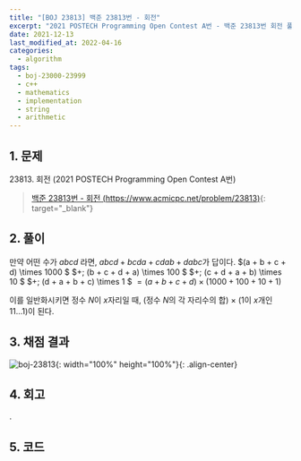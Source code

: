 ```yaml
---
title: "[BOJ 23813] 백준 23813번 - 회전"
excerpt: "2021 POSTECH Programming Open Contest A번 - 백준 23813번 회전 풀이"
date: 2021-12-13
last_modified_at: 2022-04-16
categories:
  - algorithm
tags:
  - boj-23000-23999
  - c++
  - mathematics
  - implementation
  - string
  - arithmetic
---
```


## 1. 문제
$23813$. 회전 (2021 POSTECH Programming Open Contest A번)

> [백준 23813번 - 회전 (https://www.acmicpc.net/problem/23813)](https://www.acmicpc.net/problem/23813){: target="_blank"}

## 2. 풀이

만약 어떤 수가 $abcd$ 라면, $abcd + bcda + cdab + dabc$가 답이다. $(a + b + c + d) \times 1000 $ $+\; (b + c + d + a) \times 100 $ $+\; (c + d + a + b) \times 10  $ $+\; (d + a + b + c) \times 1 $ $= (a + b + c + d) \times (1000 + 100 + 10 + 1)$

이를 일반화시키면 정수 $N$이 $x$자리일 때, (정수 $N$의 각 자리수의 합) $\times$ ($1$이 $x$개인 $11...1$)이 된다. 

## 3. 채점 결과

![boj-23813](https://user-images.githubusercontent.com/30232837/160776528-8c97fe36-eeaa-4a8f-ae5e-7f7caee32ba4.png "boj-23813"){: width="100%" height="100%"}{: .align-center}

## 4. 회고

.

## 5. 코드

<script src="https://gist.github.com/BurningFalls/5c69fa59c602a2f31fc579797e9ec9fe.js"></script>